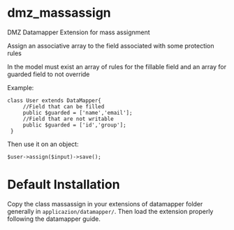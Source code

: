 dmz_massassign
==============

DMZ Datamapper Extension for mass assignment

 Assign an associative array to the field associated with some protection rules
 
 In the model must exist an array of rules for the fillable field and an array for guarded field to not override
 
Example:
 ```
 class User extends DataMapper{
      //Field that can be filled
      public $guarded = ['name','email'];
      //Field that are not writable
      public $guarded = ['id','group'];
  }
  ```
  Then use it on an object:
  
  `$user->assign($input)->save();`
  
  


Default Installation
==============

Copy the class massassign in your extensions of datamapper folder generally in `applicazion/datamapper/`. Then load the extension properly following the datamapper guide.

